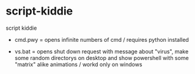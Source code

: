 # script-kiddie
script kiddie

- cmd.pwy = opens infinite numbers of cmd / requires python installed

- vs.bat = opens shut down request with message about "virus", make some random directorys on desktop and show powershell with some "matrix" alike animations / workd only on windows
